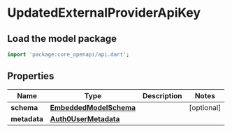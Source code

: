 # UpdatedExternalProviderApiKey

## Load the model package
```dart
import 'package:core_openapi/api.dart';
```

## Properties
Name | Type | Description | Notes
------------ | ------------- | ------------- | -------------
**schema** | [**EmbeddedModelSchema**](../models/EmbeddedModelSchema) |  | [optional] 
**metadata** | [**Auth0UserMetadata**](../models/Auth0UserMetadata) |  | 




